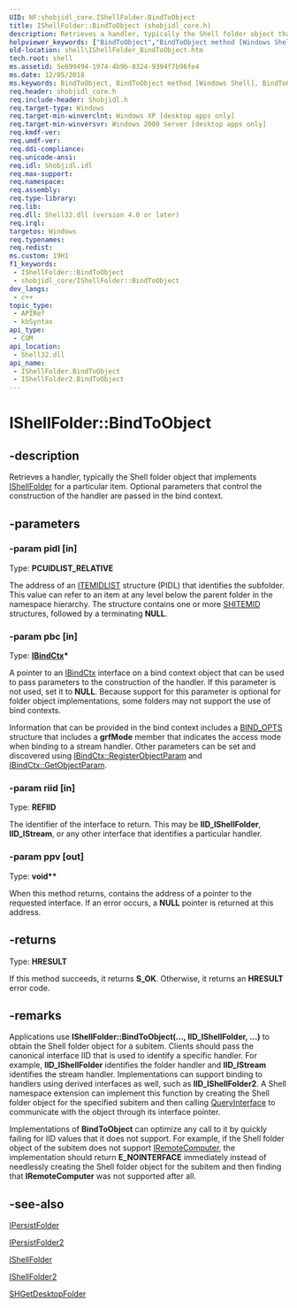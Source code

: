 ```yaml
---
UID: NF:shobjidl_core.IShellFolder.BindToObject
title: IShellFolder::BindToObject (shobjidl_core.h)
description: Retrieves a handler, typically the Shell folder object that implements IShellFolder for a particular item. Optional parameters that control the construction of the handler are passed in the bind context.
helpviewer_keywords: ["BindToObject","BindToObject method [Windows Shell]","BindToObject method [Windows Shell]","IShellFolder interface","BindToObject method [Windows Shell]","IShellFolder2 interface","IShellFolder interface [Windows Shell]","BindToObject method","IShellFolder.BindToObject","IShellFolder2 interface [Windows Shell]","BindToObject method","IShellFolder2::BindToObject","IShellFolder::BindToObject","_win32_IShellFolder_BindToObject","shell.IShellFolder_BindToObject","shobjidl_core/IShellFolder2::BindToObject","shobjidl_core/IShellFolder::BindToObject"]
old-location: shell\IShellFolder_BindToObject.htm
tech.root: shell
ms.assetid: 5e699494-1974-4b9b-8324-9394f7b96fe4
ms.date: 12/05/2018
ms.keywords: BindToObject, BindToObject method [Windows Shell], BindToObject method [Windows Shell],IShellFolder interface, BindToObject method [Windows Shell],IShellFolder2 interface, IShellFolder interface [Windows Shell],BindToObject method, IShellFolder.BindToObject, IShellFolder2 interface [Windows Shell],BindToObject method, IShellFolder2::BindToObject, IShellFolder::BindToObject, _win32_IShellFolder_BindToObject, shell.IShellFolder_BindToObject, shobjidl_core/IShellFolder2::BindToObject, shobjidl_core/IShellFolder::BindToObject
req.header: shobjidl_core.h
req.include-header: Shobjidl.h
req.target-type: Windows
req.target-min-winverclnt: Windows XP [desktop apps only]
req.target-min-winversvr: Windows 2000 Server [desktop apps only]
req.kmdf-ver: 
req.umdf-ver: 
req.ddi-compliance: 
req.unicode-ansi: 
req.idl: Shobjidl.idl
req.max-support: 
req.namespace: 
req.assembly: 
req.type-library: 
req.lib: 
req.dll: Shell32.dll (version 4.0 or later)
req.irql: 
targetos: Windows
req.typenames: 
req.redist: 
ms.custom: 19H1
f1_keywords:
 - IShellFolder::BindToObject
 - shobjidl_core/IShellFolder::BindToObject
dev_langs:
 - c++
topic_type:
 - APIRef
 - kbSyntax
api_type:
 - COM
api_location:
 - Shell32.dll
api_name:
 - IShellFolder.BindToObject
 - IShellFolder2.BindToObject
---
```


# IShellFolder::BindToObject


## -description

Retrieves a handler, typically the Shell folder object that implements <a href="/windows/desktop/api/shobjidl_core/nn-shobjidl_core-ishellfolder">IShellFolder</a> for a particular item. Optional parameters that control the construction of the handler are passed in the bind context.

## -parameters

### -param pidl [in]

Type: <b>PCUIDLIST_RELATIVE</b>

The address of an <a href="/windows/desktop/api/shtypes/ns-shtypes-itemidlist">ITEMIDLIST</a> structure (PIDL) that identifies the subfolder. This value can refer to an item at any level below the parent folder in the namespace hierarchy. The structure contains one or more <a href="/windows/desktop/api/shtypes/ns-shtypes-shitemid">SHITEMID</a> structures, followed by a terminating <b>NULL</b>.

### -param pbc [in]

Type: <b><a href="/windows/desktop/api/objidl/nn-objidl-ibindctx">IBindCtx</a>*</b>

A pointer to an <a href="/windows/desktop/api/objidl/nn-objidl-ibindctx">IBindCtx</a> interface on a bind context object that can be used to pass parameters to the construction of the handler. If this parameter is not used, set it to <b>NULL</b>. Because support for this parameter is optional for folder object implementations, some folders may not support the use of bind contexts. 

                    

Information that can be provided in the bind context includes a <a href="/windows/desktop/api/objidl/ns-objidl-bind_opts">BIND_OPTS</a> structure that includes a <b>grfMode</b> member that indicates the access mode when binding to a stream handler. Other parameters can be set and discovered using <a href="/windows/desktop/api/objidl/nf-objidl-ibindctx-registerobjectparam">IBindCtx::RegisterObjectParam</a> and <a href="/windows/desktop/api/objidl/nf-objidl-ibindctx-getobjectparam">IBindCtx::GetObjectParam</a>.

### -param riid [in]

Type: <b>REFIID</b>

The identifier of the interface to return. This may be <b>IID_IShellFolder</b>, <b>IID_IStream</b>, or any other interface that identifies a particular handler.

### -param ppv [out]

Type: <b>void**</b>

When this method returns, contains the address of a pointer to the requested interface. If an error occurs, a <b>NULL</b> pointer is returned at this address.

## -returns

Type: <b>HRESULT</b>

If this method succeeds, it returns <b xmlns:loc="http://microsoft.com/wdcml/l10n">S_OK</b>. Otherwise, it returns an <b xmlns:loc="http://microsoft.com/wdcml/l10n">HRESULT</b> error code.

## -remarks

Applications use <b>IShellFolder::BindToObject</b><b>(..., IID_IShellFolder, ...)</b> to obtain the Shell folder object for a subitem. Clients should pass the canonical interface IID that is used to identify a specific handler. For example, <b>IID_IShellFolder</b> identifies the folder handler and <b>IID_IStream</b> identifies the stream handler. Implementations can support binding to handlers using derived interfaces as well, such as <b>IID_IShellFolder2</b>. A Shell namespace extension can implement this function by creating the Shell folder object for the specified subitem and then calling <a href="/windows/desktop/api/unknwn/nf-unknwn-iunknown-queryinterface(q)">QueryInterface</a> to communicate with the object through its interface pointer.

Implementations of <b>BindToObject</b> can optimize any call to it by quickly failing for IID values that it does not support. For example, if the Shell folder object of the subitem does not support <a href="/windows/desktop/api/shobjidl_core/nn-shobjidl_core-iremotecomputer">IRemoteComputer</a>, the implementation should return <b>E_NOINTERFACE</b> immediately instead of needlessly creating the Shell folder object for the subitem and then finding that <b>IRemoteComputer</b> was not supported after all.

## -see-also

<a href="/windows/desktop/api/shobjidl_core/nn-shobjidl_core-ipersistfolder">IPersistFolder</a>



<a href="/windows/desktop/api/shobjidl_core/nn-shobjidl_core-ipersistfolder2">IPersistFolder2</a>



<a href="/windows/desktop/api/shobjidl_core/nn-shobjidl_core-ishellfolder">IShellFolder</a>



<a href="/windows/desktop/api/shobjidl_core/nn-shobjidl_core-ishellfolder2">IShellFolder2</a>



<a href="/windows/desktop/api/shlobj_core/nf-shlobj_core-shgetdesktopfolder">SHGetDesktopFolder</a>